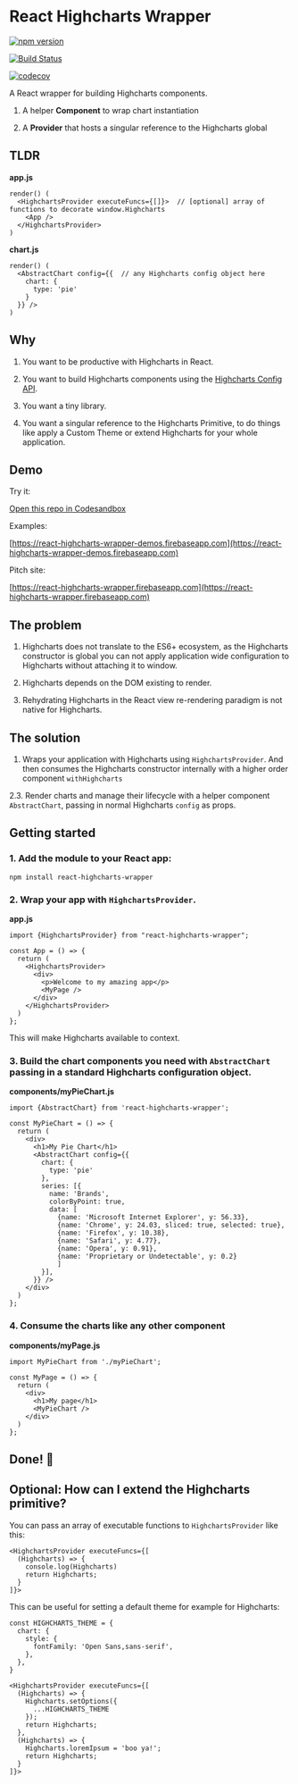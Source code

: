 # React Highcharts Wrapper

[![npm version](https://badge.fury.io/js/react-highcharts-wrapper.svg)](https://badge.fury.io/js/react-highcharts-wrapper)

[![Build Status](https://travis-ci.org/beestripes/react-highcharts-wrapper.svg?branch=master&)](https://travis-ci.org/beestripes/react-highcharts-wrapper)

[![codecov](https://codecov.io/gh/beestripes/react-highcharts-wrapper/branch/master/graph/badge.svg)](https://codecov.io/gh/beestripes/react-highcharts-wrapper)


A React wrapper for building Highcharts components.

1. A helper **Component** to wrap chart instantiation

2. A **Provider** that hosts a singular reference to the Highcharts global


## TLDR

**app.js**
```
render() (
  <HighchartsProvider executeFuncs={[]}>  // [optional] array of functions to decorate window.Highcharts
    <App />
  </HighchartsProvider>
)
```

**chart.js**
```
render() (
  <AbstractChart config={{  // any Highcharts config object here
    chart: {
      type: 'pie'
    }
  }} />
)
```


## Why 

1. You want to be productive with Highcharts in React.

2. You want to build Highcharts components using the [Highcharts Config API](http://api.highcharts.com/highcharts).

3. You want a tiny library.

4. You want a singular reference to the Highcharts Primitive, to do things like apply a Custom Theme or extend Highcharts for your whole application.


## Demo

Try it:

[Open this repo in Codesandbox](https://codesandbox.io/s/20lmomm0n0)


Examples: 

[https://react-highcharts-wrapper-demos.firebaseapp.com](https://react-highcharts-wrapper-demos.firebaseapp.com)


Pitch site:  

[https://react-highcharts-wrapper.firebaseapp.com](https://react-highcharts-wrapper.firebaseapp.com)


## The problem

1. Highcharts does not translate to the ES6+ ecosystem, as the Highcharts constructor is global you can not apply application wide configuration to Highcharts without attaching it to window.

2. Highcharts depends on the DOM existing to render.

3. Rehydrating Highcharts in the React view re-rendering paradigm is not native for Highcharts. 


## The solution

1. Wraps your application with Highcharts using `HighchartsProvider`.
   And then consumes the Highcharts constructor internally with a higher order component `withHighcharts`

2.3. Render charts and manage their lifecycle with a helper component `AbstractChart`, passing in normal Highcharts `config` as props.


## Getting started

### 1. Add the module to your React app:

`npm install react-highcharts-wrapper`


### 2. Wrap your app with `HighchartsProvider`.


**app.js**
```
import {HighchartsProvider} from "react-highcharts-wrapper";

const App = () => {
  return (
    <HighchartsProvider>
      <div>
        <p>Welcome to my amazing app</p>
        <MyPage />
      </div>
    </HighchartsProvider>
  )
};
```

This will make Highcharts available to context.


### 3. Build the chart components you need with `AbstractChart` passing in a standard Highcharts configuration object. 


**components/myPieChart.js**
```
import {AbstractChart} from 'react-highcharts-wrapper';

const MyPieChart = () => {
  return (
    <div>
      <h1>My Pie Chart</h1>
      <AbstractChart config={{
        chart: {
          type: 'pie'
        },
        series: [{
          name: 'Brands',
          colorByPoint: true,
          data: [
            {name: 'Microsoft Internet Explorer', y: 56.33}, 
            {name: 'Chrome', y: 24.03, sliced: true, selected: true}, 
            {name: 'Firefox', y: 10.38}, 
            {name: 'Safari', y: 4.77}, 
            {name: 'Opera', y: 0.91},
            {name: 'Proprietary or Undetectable', y: 0.2}
            ]
        }],
      }} />
    </div>
  )
};
``` 


### 4. Consume the charts like any other component 


**components/myPage.js**
```
import MyPieChart from './myPieChart';

const MyPage = () => {
  return (
    <div>
      <h1>My page</h1>
      <MyPieChart />
    </div>
  )
};
```
 
 
## Done! 🏁


## Optional: How can I extend the Highcharts primitive?

You can pass an array of executable functions to `HighchartsProvider` like this: 

```
<HighchartsProvider executeFuncs={[
  (Highcharts) => {
    console.log(Highcharts)
    return Highcharts;
  }
]}>
```

This can be useful for setting a default theme for example for Highcharts:

```
const HIGHCHARTS_THEME = {
  chart: {
    style: {
      fontFamily: 'Open Sans,sans-serif',
    },
  },
}

<HighchartsProvider executeFuncs={[
  (Highcharts) => {
    Highcharts.setOptions({
      ...HIGHCHARTS_THEME
    });
    return Highcharts;
  },
  (Highcharts) => {
    Highcharts.loremIpsum = 'boo ya!';
    return Highcharts;
  }
]}>
``` 

